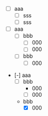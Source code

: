 - [ ] aaa
  - [ ] sss
  - [ ] sss

- [ ] aaa
  - [ ] bbb
    - [ ] 000
    - [ ] 000
  - [ ] bbb
    - [ ] 000

- [-] aaa
  - [ ] bbb
    - 000
    - [ ] 000
  - bbb
    - [X] 000

